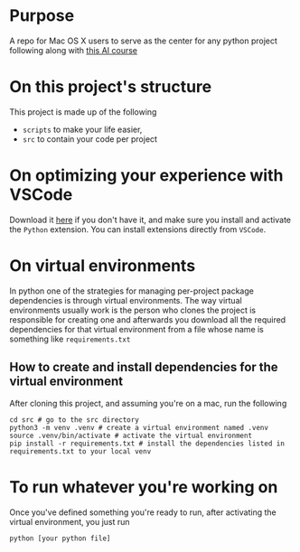 # Purpose

A repo for Mac OS X users to serve as the center for any python project following along with [this AI course](https://www.youtube.com/watch?v=5NgNicANyqM&ab_channel=freeCodeCamp.org)

# On this project's structure

This project is made up of the following

- `scripts` to make your life easier,
- `src` to contain your code per project

# On optimizing your experience with VSCode

Download it [here](https://code.visualstudio.com/download) if you don't have it, and make sure you install and activate the `Python` extension. You can install extensions directly from `VSCode`.

# On virtual environments

In python one of the strategies for managing per-project package dependencies is through virtual environments. The way virtual environments usually work is the person who clones the project is responsible for creating one and afterwards you download all the required dependencies for that virtual environment from a file whose name is something like `requirements.txt`

## How to create and install dependencies for the virtual environment

After cloning this project, and assuming you're on a mac, run the following

```
cd src # go to the src directory
python3 -m venv .venv # create a virtual environment named .venv
source .venv/bin/activate # activate the virtual environment
pip install -r requirements.txt # install the dependencies listed in requirements.txt to your local venv
```

# To run whatever you're working on

Once you've defined something you're ready to run, after activating the virtual environment, you just run

```
python [your python file]
```
